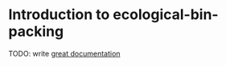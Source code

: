 # Introduction to ecological-bin-packing

TODO: write [great documentation](http://jacobian.org/writing/what-to-write/)
